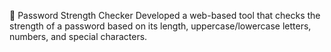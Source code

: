 🔐 Password Strength Checker
Developed a web-based tool that checks the strength of a password based on its length, uppercase/lowercase letters, numbers, and special characters.

